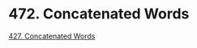 # 472. Concatenated Words

[427. Concatenated Words](https://leetcode.com/problems/concatenated-words/)

```python

```

